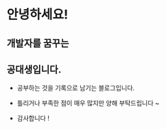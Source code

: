 # 안녕하세요! 

## 개발자를 꿈꾸는 

## 공대생입니다. 

* 공부하는 것을 기록으로 남기는 블로그입니다.

* 틀리거나 부족한 점이 매우 많지만 양해 부탁드립니다 ~  

* 감사합니다 ! 



